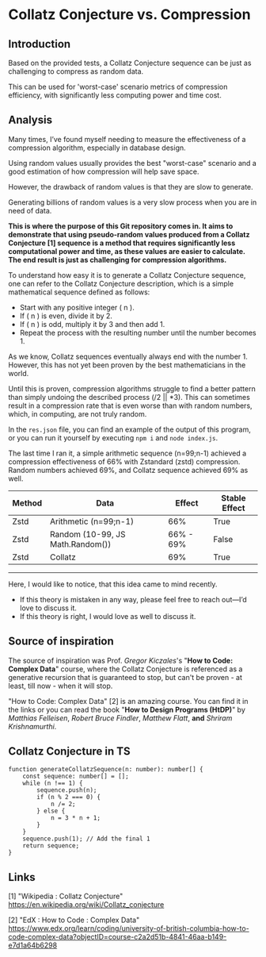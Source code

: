 # Collatz Conjecture vs. Compression

## Introduction

Based on the provided tests, a Collatz Conjecture sequence can be just as challenging to compress as random data.

This can be used for 'worst-case' scenario metrics of compression efficiency, with significantly less computing power and time cost.

## Analysis

Many times, I’ve found myself needing to measure the effectiveness of a compression algorithm, especially in database design.

Using random values usually provides the best "worst-case" scenario and a good estimation of how compression will help save space.

However, the drawback of random values is that they are slow to generate.

Generating billions of random values is a very slow process when you are in need of data.

**This is where the purpose of this Git repository comes in. It aims to demonstrate that using pseudo-random values produced from a Collatz Conjecture [1] sequence is a method that requires significantly less computational power and time, as these values are easier to calculate. The end result is just as challenging for compression algorithms.**

To understand how easy it is to generate a Collatz Conjecture sequence, one can refer to the Collatz Conjecture description, which is a simple mathematical sequence defined as follows:

- Start with any positive integer \( n \).
- If \( n \) is even, divide it by 2.
- If \( n \) is odd, multiply it by 3 and then add 1.
- Repeat the process with the resulting number until the number becomes 1.

As we know, Collatz sequences eventually always end with the number 1. However, this has not yet been proven by the best mathematicians in the world.

Until this is proven, compression algorithms struggle to find a better pattern than simply undoing the described process (/2 || *3). This can sometimes result in a compression rate that is even worse than with random numbers, which, in computing, are not truly random.

In the `res.json` file, you can find an example of the output of this program, or you can run it yourself by executing `npm i` and `node index.js`.

The last time I ran it, a simple arithmetic sequence (n=99;n-1) achieved a compression effectiveness of 66% with Zstandard (zstd) compression. Random numbers achieved 69%, and Collatz sequence achieved 69% as well.

| Method | Data | Effect | Stable Effect |
| --- | --- | --- | --- |
| Zstd | Arithmetic (n=99;n-1) | 66% | True |
| Zstd | Random (10-99, JS Math.Random()) | 66% - 69% | False |
| Zstd | Collatz | 69% | True |

---

Here, I would like to notice, that this idea came to mind recently. 
- If this theory is mistaken in any way, please feel free to reach out—I’d love to discuss it. 
- If this theory is right, I would love as well to discuss it.

## Source of inspiration

The source of inspiration was Prof. *Gregor Kiczales*'s "**How to Code: Complex Data**" course, where the Collatz Conjecture is referenced as a generative recursion that is guaranteed to stop, but can't be proven - at least, till now - when it will stop. 

"How to Code: Complex Data" [2] is an amazing course. You can find it in the links or you can read the book "**How to Design Programs (HtDP)**" by *Matthias Felleisen*, *Robert Bruce Findler*, *Matthew Flatt*, **and** *Shriram Krishnamurthi*.

## Collatz Conjecture in TS
```
function generateCollatzSequence(n: number): number[] {
    const sequence: number[] = [];
    while (n !== 1) {
        sequence.push(n);
        if (n % 2 === 0) {
            n /= 2;
        } else {
            n = 3 * n + 1;
        }
    }
    sequence.push(1); // Add the final 1
    return sequence;
}
```
## Links

[1] "Wikipedia : Collatz Conjecture" https://en.wikipedia.org/wiki/Collatz_conjecture

[2] "EdX : How to Code : Complex Data" https://www.edx.org/learn/coding/university-of-british-columbia-how-to-code-complex-data?objectID=course-c2a2d51b-4841-46aa-b149-e7d1a64b6298
